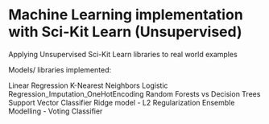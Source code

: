 # Machine Learning implementation with Sci-Kit Learn (Unsupervised)
Applying Unsupervised Sci-Kit Learn libraries to real world examples

Models/ libraries implemented:

Linear Regression
K-Nearest Neighbors
Logistic Regression_Imputation_OneHotEncoding
Random Forests vs Decision Trees
Support Vector Classifier
Ridge model - L2 Regularization
Ensemble Modelling - Voting Classifier
